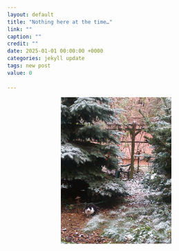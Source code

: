 ```yaml
---
layout: default
title: "Nothing here at the time…"
link: ""
caption: ""
credit: ""
date: 2025-01-01 00:00:00 +0000
categories: jekyll update
tags: new post
value: 0

---
```

<!--
Backstory of a target audience everyman in second person (possibly your friend or Moshiach) and timeline of what is to happen from that point of view, sent in the newsletter.
Own backlog on the site as interview with <i>deterministic</i> AI.

STT ? radio show with Gemma
-->

<p style='text-align:center'>
<!-- This [(is)] an (example) [sentence]. -->
<img src='/assets/images/zahradka_rano.jpg' width='256' alt='A cat visiting the overgrown backyard in the morning' />
</p>